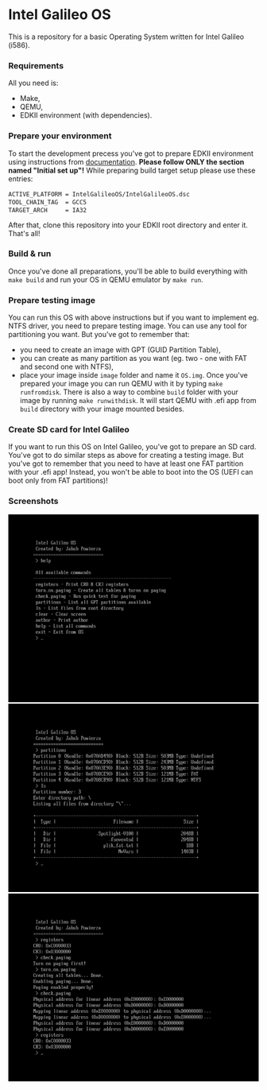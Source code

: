 Intel Galileo OS
================

This is a repository for a basic Operating System written for Intel Galileo (i586).

### Requirements

All you need is:
- Make,
- QEMU,
- EDKII environment (with dependencies).

### Prepare your environment

To start the development precess you've got to prepare EDKII environment using instructions from [documentation](https://wiki.ubuntu.com/UEFI/EDK2#Initial_set_up). **Please follow ONLY the section named "Initial set up"!** While preparing build target setup please use these entries:

```
ACTIVE_PLATFORM = IntelGalileoOS/IntelGalileoOS.dsc
TOOL_CHAIN_TAG  = GCC5
TARGET_ARCH     = IA32
```

After that, clone this repository into your EDKII root directory and enter it. That's all!

### Build & run

Once you've done all preparations, you'll be able to build everything with `make build` and run your OS in QEMU emulator by `make run`.

### Prepare testing image

You can run this OS with above instructions but if you want to implement eg. NTFS driver, you need to prepare testing image. You can use any tool for partitioning you want. But you've got to remember that:
- you need to create an image with GPT (GUID Partition Table),
- you can create as many partition as you want (eg. two - one with FAT and second one with NTFS),
- place your image inside `image` folder and name it `OS.img`.
Once you've prepared your image you can run QEMU with it by typing `make runfromdisk`. There is also a way to combine `build` folder with your image by running `make runwithdisk`. It will start QEMU with .efi app from `build` directory with your image mounted besides.

### Create SD card for Intel Galileo

If you want to run this OS on Intel Galileo, you've got to prepare an SD card. You've got to do similar steps as above for creating a testing image. But you've got to remember that you need to have at least one FAT partition with your .efi app! Instead, you won't be able to boot into the OS (UEFI can boot only from FAT partitions)!

### Screenshots
![Screenshot 1](/docs/screenshots/screenshot_01.png?raw=true "Screenshot 1")
![Screenshot 2](/docs/screenshots/screenshot_02.png?raw=true "Screenshot 2")
![Screenshot 3](/docs/screenshots/screenshot_03.png?raw=true "Screenshot 3")